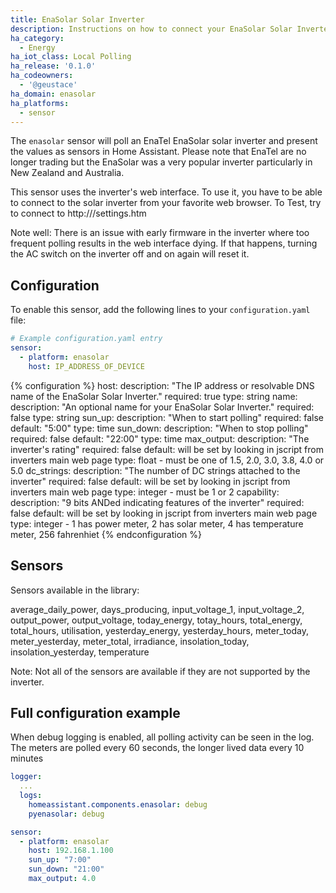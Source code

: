 ```yaml
---
title: EnaSolar Solar Inverter
description: Instructions on how to connect your EnaSolar Solar Inverter to Home Assistant.
ha_category:
  - Energy
ha_iot_class: Local Polling
ha_release: '0.1.0'
ha_codeowners:
  - '@geustace'
ha_domain: enasolar
ha_platforms:
  - sensor
---
```


The `enasolar` sensor will poll an EnaTel EnaSolar solar inverter and present the values as sensors in Home Assistant. Please note that EnaTel are no longer trading but the EnaSolar was a very popular inverter particularly in New Zealand and Australia.

This sensor uses the inverter's web interface. To use it, you have to be able to connect to the solar inverter from your favorite web browser. To Test, try to connect to http://<your inverter>/settings.htm

Note well: There is an issue with early firmware in the inverter where too frequent polling results in the web interface dying. If that happens, turning the AC switch on the inverter off and on again will reset it.


## Configuration

To enable this sensor, add the following lines to your `configuration.yaml` file:

```yaml
# Example configuration.yaml entry
sensor:
  - platform: enasolar
    host: IP_ADDRESS_OF_DEVICE
```

{% configuration %}
host:
  description: "The IP address or resolvable DNS name of the EnaSolar Solar Inverter."
  required: true
  type: string
name:
  description: "An optional name for your EnaSolar Solar Inverter."
  required: false
  type: string
sun_up:
  description: "When to start polling"
  required: false
  default: "5:00"
  type: time
sun_down:
  description: "When to stop polling"
  required: false
  default: "22:00"
  type: time 
max_output:
  description: "The inverter's rating"
  required: false
  default: will be set by looking in jscript from inverters main web page
  type: float - must be one of 1.5, 2.0, 3.0, 3.8, 4.0 or 5.0
dc_strings:
  description: "The number of DC strings attached to the inverter"
  required: false
  default: will be set by looking in jscript from inverters main web page
  type: integer - must be 1 or 2
capability:
  description: "9 bits ANDed indicating features of the inverter"
  required: false
  default: will be set by looking in jscript from inverters main web page
  type: integer - 1 has power meter, 2 has solar meter, 4 has temperature meter, 256 fahrenhiet
{% endconfiguration %}

## Sensors

Sensors available in the library:

average_daily_power, days_producing, input_voltage_1, input_voltage_2, output_power, output_voltage, today_energy, totay_hours, total_energy, total_hours, utilisation, yesterday_energy, yesterday_hours, meter_today, meter_yesterday, meter_total, irradiance, insolation_today, insolation_yesterday, temperature

Note: Not all of the sensors are available if they are not supported by the inverter.

## Full configuration example

When debug logging is enabled, all polling activity can be seen in the log. The meters are polled every 60 seconds, the longer lived data every 10 minutes

```yaml
logger:
  ...
  logs:
    homeassistant.components.enasolar: debug
    pyenasolar: debug 

sensor:
  - platform: enasolar
    host: 192.168.1.100
    sun_up: "7:00" 
    sun_down: "21:00"
    max_output: 4.0
```
